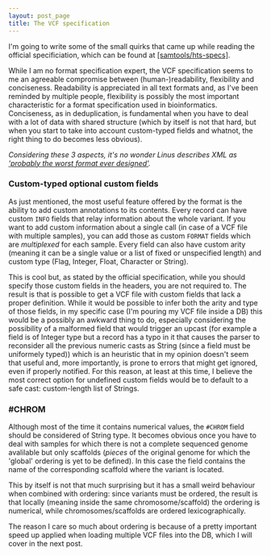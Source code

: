 ```yaml
---
layout: post_page
title: The VCF specification
---
```


I'm going to write some of the small quirks that came up while reading the official specificiation, which can be found at [[samtools/hts-specs]](https://github.com/samtools/hts-specs).

While I am no format specification expert, the VCF specification seems to me an agreeable compromise between (human-)readability, flexibility and conciseness. Readability is appreciated in all text formats and, as I've been reminded by multiple people, flexibility is possibly the most important characteristic for a format specification used in bioinformatics. 
Conciseness, as in deduplication, is fundamental when you have to deal with a lot of data with shared structure (which by itself is not that hard, but when you start to take into account custom-typed fields and whatnot, the right thing to do becomes less obvious).

*Considering these 3 aspects, it's no wonder Linus describes XML as ['probably the worst format ever designed'](https://plus.google.com/+LinusTorvalds/posts/X2XVf9Q7MfV).*



### Custom-typed optional custom fields ###
As just mentioned, the most useful feature offered by the format is the ability
to add custom annotations to its contents. Every record can have custom `INFO` fields that relay information about the whole variant. If you want to add custom information about a single call (in case of a VCF file with multiple samples), you can add those as custom `FORMAT` fields which are *multiplexed* for each sample. Every field can also have custom arity (meaning it can be a single value or a list of fixed or unspecified length) and custom type (Flag, Integer, Float, Character or String).

This is cool but, as stated by the official specification, while you should specify those custom fields in the headers, you are not required to. The result is that is possible to get a VCF file with custom fields that lack a proper definition. While it would be possible to infer both the arity and type of those fields, in my specific case (I'm pouring my VCF file inside a DB) this would be a possibly an awkward thing to do, especially considering the 
possibility of a malformed field that would trigger an upcast (for example a field is of Integer type but a record has a typo in it that causes the parser to reconsider all the previous numeric casts as String (since a field must be uniformely typed)) which is an heuristic that in my opinion doesn't seem that useful and, more importantly, is prone to errors that might get ignored, even if properly notified. For this reason, at least at this time, I believe the most correct option for undefined custom fields would be to default to a safe cast: custom-length list of Strings.


### #CHROM ###
Although most of the time it contains numerical values, the `#CHROM` field should be considered of String type. It becomes obvious once you have to deal with samples for which there is not a complete sequenced genome avalilable but only scaffolds (*pieces* of the original genome for which the 'global' ordering is yet to be defined). In this case the field contains the name of the corresponding scaffold where the variant is located.

This by itself is not that much surprising but it has a small weird behaviour when combined with ordering: since variants must be ordered, the result is that locally (meaning inside the same chromosome/scaffold) the ordering is numerical, while chromosomes/scaffolds are ordered lexicographically.

The reason I care so much about ordering is because of a pretty important speed up applied when loading multiple VCF files into the DB, which I will cover in the next post.
